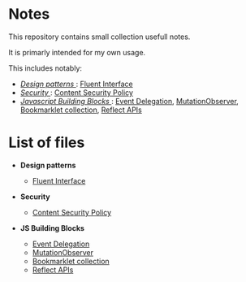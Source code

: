 # Notes

This repository contains small collection usefull notes.

It is primarly intended for my own usage.

This includes notably:

  - _[ Design patterns ](Design_patterns)_: [Fluent Interface](Design_patterns/fluent.interface.txt)
  - _[ Security ](Security)_: [Content Security Policy](Security/content.security.policy.txt)
  - _[ Javascript Building Blocks ](JS_Building_Blocks)_: [Event Delegation](JS_Building_Blocks/event.delegation.txt), [MutationObserver](JS_Building_Blocks/mutation.observer.txt), [Bookmarklet collection](JS_Building_Blocks/bookmarklet.collection.txt), [Reflect APIs](JS_Building_Blocks/reflect.api.txt)




# List of files


 - __Design patterns__
    - [Fluent Interface](Design_patterns/fluent.interface.txt)

 - __Security__
    - [Content Security Policy](Security/content.security.policy.txt)

 - __JS Building Blocks__
    - [Event Delegation](JS_Building_Blocks/event.delegation.txt)
    - [MutationObserver](JS_Building_Blocks/mutation.observer.txt)
    - [Bookmarklet collection](JS_Building_Blocks/bookmarklet.collection.txt)
    - [Reflect APIs](JS_Building_Blocks/reflect.api.txt)






